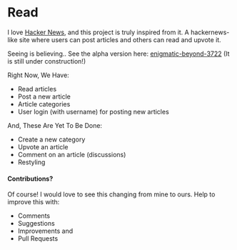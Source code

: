 # Read

I love [Hacker News](https://news.ycombinator.com/), and this project is truly inspired from it. A hackernews-like site where users can post articles and others can read and upvote it.

Seeing is believing.. See the alpha version here: [enigmatic-beyond-3722](https://enigmatic-beyond-3722.herokuapp.com/) (It is still under construction!)

Right Now, We Have:

* Read articles
* Post a new article
* Article categories
* User login (with username) for posting new articles

And, These Are Yet To Be Done:

* Create a new category
* Upvote an article
* Comment on an article (discussions)
* Restyling


#### Contributions?

Of course! I would love to see this changing from mine to ours. Help to improve this with:
* Comments
* Suggestions
* Improvements and
* Pull Requests
